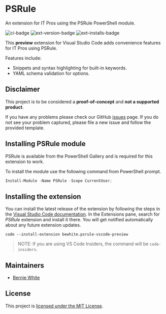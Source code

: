 # PSRule

An extension for IT Pros using the PSRule PowerShell module.

![ci-badge] ![ext-version-badge] ![ext-installs-badge]

This **preview** extension for Visual Studio Code adds convenience features for IT Pros using PSRule.

Features include:

- Snippets and syntax highlighting for built-in keywords.
- YAML schema validation for options.

## Disclaimer

This project is to be considered a **proof-of-concept** and **not a supported product**.

If you have any problems please check our GitHub [issues](https://github.com/BernieWhite/PSRule-vscode/issues) page. If you do not see your problem captured, please file a new issue and follow the provided template.

## Installing PSRule module

PSRule is available from the PowerShell Gallery and is required for this extension to work.

To install the module use the following command from PowerShell prompt.

```powershell
Install-Module -Name PSRule -Scope CurrentUser;
```

## Installing the extension

You can install the latest release of the extension by following the steps in the [Visual Studio Code documentation][vscode-ext-gallery]. In the Extensions pane, search for _PSRule_ extension and install it there. You will get notified automatically about any future extension updates.

```text
code --install-extension bewhite.psrule-vscode-preview
```

> NOTE: If you are using VS Code Insiders, the command will be `code-insiders`.

## Maintainers

- [Bernie White](https://github.com/BernieWhite)

## License

This project is [licensed under the MIT License](LICENSE).

[ci-badge]: https://dev.azure.com/bewhite/PSRule-vscode/_apis/build/status/PSRule-vscode-CI?branchName=master
[vscode-ext-gallery]: https://code.visualstudio.com/docs/editor/extension-gallery
[ext]: https://marketplace.visualstudio.com/items?itemName=bewhite.psrule-vscode-preview
[ext-version-badge]: https://vsmarketplacebadge.apphb.com/version/bewhite.psrule-vscode-preview.svg
[ext-installs-badge]: https://vsmarketplacebadge.apphb.com/installs-short/bewhite.psrule-vscode-preview.svg
